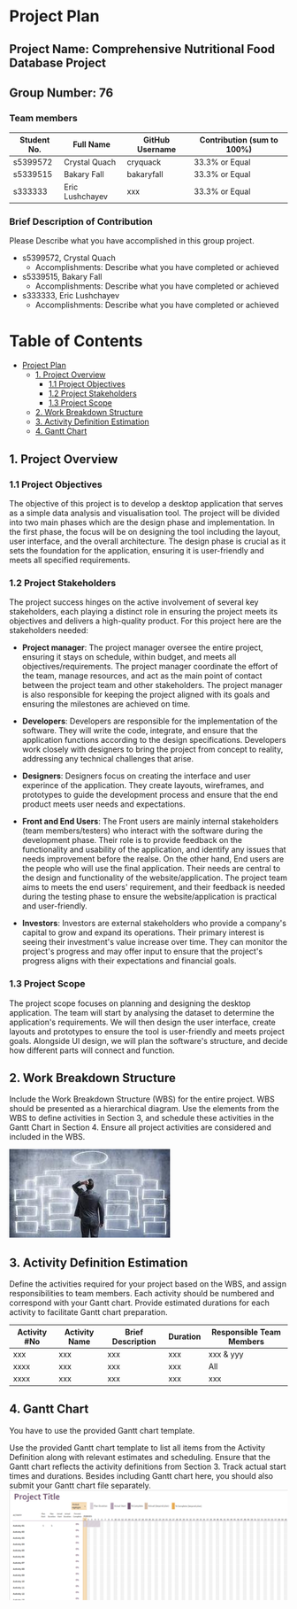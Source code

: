 # Project Plan

## Project Name: Comprehensive Nutritional Food Database Project
## Group Number: 76

### Team members

| Student No. | Full Name       | GitHub Username | Contribution (sum to 100%) | 
|-------------|-----------------|-----------------|----------------------------|
| s5399572     | Crystal Quach  | cryquack        | 33.3% or Equal             |
| s5339515    | Bakary Fall     | bakaryfall      | 33.3% or Equal             | 
| s333333     | Eric Lushchayev | xxx             | 33.3% or Equal             | 

### Brief Description of Contribution

Please Describe what you have accomplished in this group project.
- s5399572, Crystal Quach
  - Accomplishments: Describe what you have completed or achieved
- s5339515, Bakary Fall
  - Accomplishments: Describe what you have completed or achieved
- s333333, Eric Lushchayev
  - Accomplishments: Describe what you have completed or achieved

<div style="page-break-after: always;"></div>



# Table of Contents

* [Project Plan](#project-plan)
  * [1. Project Overview](#1-project-overview)
    * [1.1 Project Objectives](#11-project-objectives)
    * [1.2 Project Stakeholders](#12-project-stakeholders)
    * [1.3 Project Scope](#13-project-scope)
  * [2. Work Breakdown Structure](#2-work-breakdown-structure)
  * [3. Activity Definition Estimation](#3-activity-definition-estimation)
  * [4. Gantt Chart](#4-gantt-chart)


<div style="page-break-after: always;"></div>



## 1. Project Overview

### 1.1 Project Objectives

The objective of this project is to develop a desktop application that serves as a simple data analysis and visualisation tool. The project will be divided into two main phases which are the design phase and implementation. 
In the first phase, the focus will be on designing the tool including the layout, user interface, and the overall architecture. The design phase is crucial as it sets the foundation for the application, ensuring it is user-friendly and meets all specified requirements.

### 1.2 Project Stakeholders

The project success hinges on the active involvement of several key stakeholders, each playing a distinct role in ensuring the project meets its objectives and delivers a high-quality product. For this project here are the stakeholders needed:
* **Project manager**: The project manager oversee the entire project, ensuring it stays on schedule, within budget, and meets all objectives/requirements. The project manager coordinate the effort of the team, manage resources, and act as the main point of contact between the project team and other stakeholders. The project manager is also responsible for keeping the project aligned with its goals and ensuring the milestones are achieved on time.
  
* **Developers**: Developers are responsible for the implementation of the software. They will write the code, integrate, and ensure that the application functions according to the design specifications. Developers work closely with designers to bring the project from concept to reality, addressing any technical challenges that arise.
  
* **Designers**: Designers focus on creating the interface and user experince of the application. They create layouts, wireframes, and prototypes to guide the development process and ensure that the end product meets user needs and expectations.
  
* **Front and End Users**: The Front users are mainly internal stakeholders (team members/testers) who interact with the software during the development phase. Their role is to provide feedback on the functionality and usability of the application, and identify any issues that needs improvement before the realse. On the other hand, End users are the people who will use the final application. Their needs are central to the design and functionality of the website/application. The project team aims to meets the end users' requirement, and their feedback is needed during the testing phase to ensure the website/application is practical and user-friendly.

* **Investors**: Investors are external stakeholders who provide a company's capital to grow and expand its operations. Their primary interest is seeing their investment's value increase over time. They can monitor the project's progress and may offer input to ensure that the project's progress aligns with their expectations and financial goals.


### 1.3 Project Scope

The project scope focuses on planning and designing the desktop application. The team will start by analysing the dataset to determine the application's requirements. We will then design the user interface, create layouts and prototypes to ensure the tool is user-friendly and meets project goals. Alongside UI design, we will plan the software's structure, and decide how different parts will connect and function.

## 2. Work Breakdown Structure

Include the Work Breakdown Structure (WBS) for the entire project. WBS should be presented as a hierarchical diagram. Use the elements from the WBS to define activities in Section 3, and schedule these activities in the Gantt Chart in Section 4. Ensure all project activities are considered and included in the WBS.

![WBS](./WBS.jpg)

## 3. Activity Definition Estimation

Define the activities required for your project based on the WBS, and assign responsibilities to team members. Each activity should be numbered and correspond with your Gantt chart. Provide estimated durations for each activity to facilitate Gantt chart preparation.

| Activity #No | Activity Name | Brief Description | Duration | Responsible Team Members |
|--------------|---------------|-------------------|----------|--------------------------|
| xxx          | xxx           | xxx               | xxx      | xxx \& yyy               |
| xxxx         | xxx           | xxx               | xxx      | All                      |
| xxxx         | xxx           | xxx               | xxx      | xxx                      |

## 4. Gantt Chart
You have to use the provided Gantt chart template.  

Use the provided Gantt chart template to list all items from the Activity Definition along with relevant estimates 
and scheduling. Ensure that the Gantt chart reflects the activity definitions from Section 3. Track actual start 
times and durations. Besides including Gantt chart here, you should also submit your Gantt chart file separately.
![Gantt Chart](./Gantt_chart.png)

